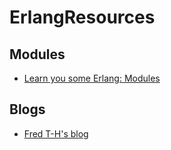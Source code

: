 # ErlangResources

## Modules
* [Learn you some Erlang: Modules](http://learnyousomeerlang.com/modules)

## Blogs 
* [Fred T-H's blog](http://ferd.ca/)

